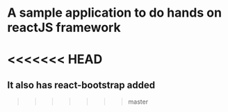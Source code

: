 A sample application to do hands on reactJS framework
======================================================
<<<<<<< HEAD
=======


It also has react-bootstrap added
-----------------------------------------
>>>>>>> master
